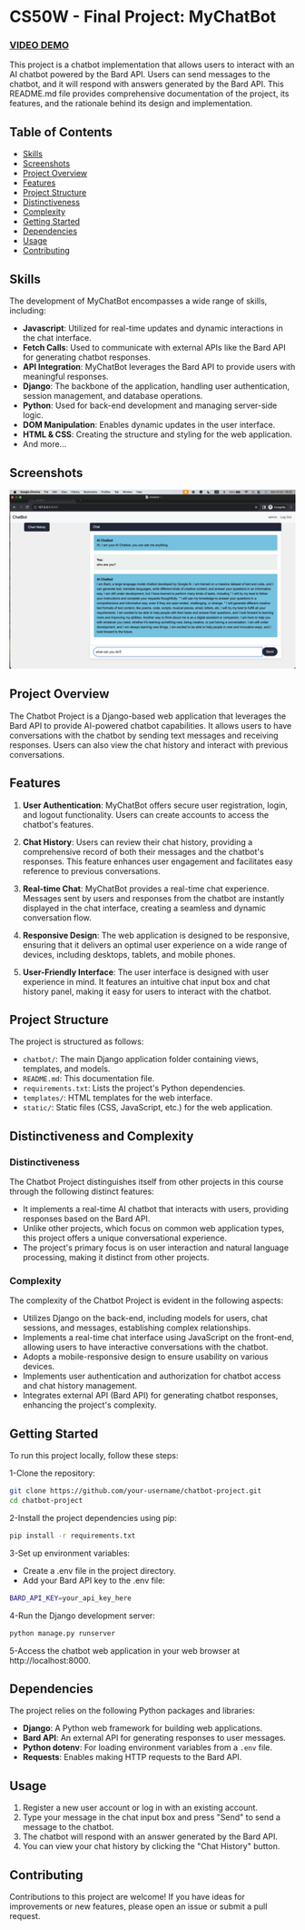 # CS50W - Final Project: MyChatBot

### [VIDEO DEMO](https://youtu.be/eh1A4Ygghq0)

This project is a chatbot implementation that allows users to interact with an AI chatbot powered by the Bard API. Users can send messages to the chatbot, and it will respond with answers generated by the Bard API. This README.md file provides comprehensive documentation of the project, its features, and the rationale behind its design and implementation.

## Table of Contents


- [Skills](#Skills)
- [Screenshots](#Screenshots)
- [Project Overview](#project-overview)
- [Features](#features)
- [Project Structure](#project-structure)
- [Distinctiveness](#Distinctiveness)
- [Complexity](#Complexity)
- [Getting Started](#getting-started)
- [Dependencies](#dependencies)
- [Usage](#usage)
- [Contributing](#contributing)


## Skills

The development of MyChatBot encompasses a wide range of skills, including:

- **Javascript**: Utilized for real-time updates and dynamic interactions in the chat interface.
- **Fetch Calls**: Used to communicate with external APIs like the Bard API for generating chatbot responses.
- **API Integration**: MyChatBot leverages the Bard API to provide users with meaningful responses.
- **Django**: The backbone of the application, handling user authentication, session management, and database operations.
- **Python**: Used for back-end development and managing server-side logic.
- **DOM Manipulation**: Enables dynamic updates in the user interface.
- **HTML & CSS**: Creating the structure and styling for the web application.
- And more...



## Screenshots
![index](screenshots/chatbot.png)

## Project Overview

The Chatbot Project is a Django-based web application that leverages the Bard API to provide AI-powered chatbot capabilities. It allows users to have conversations with the chatbot by sending text messages and receiving responses. Users can also view the chat history and interact with previous conversations.

## Features

1. **User Authentication**: MyChatBot offers secure user registration, login, and logout functionality. Users can create accounts to access the chatbot's features.

2. **Chat History**: Users can review their chat history, providing a comprehensive record of both their messages and the chatbot's responses. This feature enhances user engagement and facilitates easy reference to previous conversations.

3. **Real-time Chat**: MyChatBot provides a real-time chat experience. Messages sent by users and responses from the chatbot are instantly displayed in the chat interface, creating a seamless and dynamic conversation flow.

4. **Responsive Design**: The web application is designed to be responsive, ensuring that it delivers an optimal user experience on a wide range of devices, including desktops, tablets, and mobile phones.

5. **User-Friendly Interface**: The user interface is designed with user experience in mind. It features an intuitive chat input box and chat history panel, making it easy for users to interact with the chatbot.

## Project Structure

The project is structured as follows:

- `chatbot/`: The main Django application folder containing views, templates, and models.
- `README.md`: This documentation file.
- `requirements.txt`: Lists the project's Python dependencies.
- `templates/`: HTML templates for the web interface.
- `static/`: Static files (CSS, JavaScript, etc.) for the web application.

## Distinctiveness and Complexity

### Distinctiveness
The Chatbot Project distinguishes itself from other projects in this course through the following distinct features:

- It implements a real-time AI chatbot that interacts with users, providing responses based on the Bard API.
- Unlike other projects, which focus on common web application types, this project offers a unique conversational experience.
- The project's primary focus is on user interaction and natural language processing, making it distinct from other projects.

### Complexity
The complexity of the Chatbot Project is evident in the following aspects:

- Utilizes Django on the back-end, including models for users, chat sessions, and messages, establishing complex relationships.
- Implements a real-time chat interface using JavaScript on the front-end, allowing users to have interactive conversations with the chatbot.
- Adopts a mobile-responsive design to ensure usability on various devices.
- Implements user authentication and authorization for chatbot access and chat history management.
- Integrates external API (Bard API) for generating chatbot responses, enhancing the project's complexity.


## Getting Started

To run this project locally, follow these steps:

1-Clone the repository:
```bash
git clone https://github.com/your-username/chatbot-project.git
cd chatbot-project
```
2-Install the project dependencies using pip:
```bash
pip install -r requirements.txt
```
3-Set up environment variables:
- Create a .env file in the project directory.
- Add your Bard API key to the .env file:
```bash
BARD_API_KEY=your_api_key_here
```
4-Run the Django development server:
```bash
python manage.py runserver
```
5-Access the chatbot web application in your web browser at http://localhost:8000.

## Dependencies

The project relies on the following Python packages and libraries:

- **Django**: A Python web framework for building web applications.
- **Bard API**: An external API for generating responses to user messages.
- **Python dotenv**: For loading environment variables from a `.env` file.
- **Requests**: Enables making HTTP requests to the Bard API.


## Usage

1. Register a new user account or log in with an existing account.
2. Type your message in the chat input box and press "Send" to send a message to the chatbot.
3. The chatbot will respond with an answer generated by the Bard API.
4. You can view your chat history by clicking the "Chat History" button.

## Contributing

Contributions to this project are welcome! If you have ideas for improvements or new features, please open an issue or submit a pull request.



